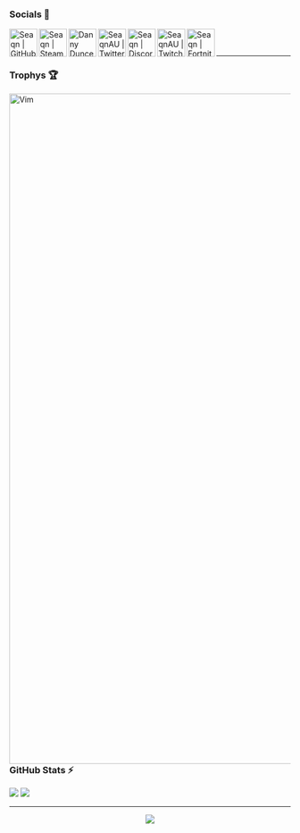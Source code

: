 ### Socials 🔗

[<img align="left" alt="Seaqn | GitHub" width="50px" src="https://img.icons8.com/fluency/48/000000/github.png" />][website]
[<img align="left" alt="Seaqn | Steam" width="50px" src="https://img.icons8.com/fluency/48/000000/steam.png" />][steam]
[<img align="left" alt="Danny Duncen | Reddit" width="50px" src="https://img.icons8.com/stickers/100/000000/reddit.png" />][reddit]
[<img align="left" alt="SeaqnAU | Twitter" width="50px" src="https://img.icons8.com/fluency/48/000000/twitter.png" />][twitter]
[<img align="left" alt="Seaqn | Discord" width="50px" src="https://img.icons8.com/fluency/48/000000/discord-logo.png" />][discord]
[<img align="left" alt="SeaqnAU | Twitch" width="50px" src="https://img.icons8.com/color/48/000000/twitch--v2.png" />][twitch]
[<img align="left" alt="Seaqn | Fortnite" width="50px" src="https://img.icons8.com/color/48/000000/fortnite.png" />][fortnite]

[website]: https://github.com/Seaqn/
[twitter]: https://twitter.com/SeaqnAU
[reddit]: https://www.reddit.com/user/DannyDuncen
[steam]: https://steamcommunity.com/profiles/76561199013832565/
[discord]: https://discordapp.com/users/611115652471717906/
[twitch]: https://www.twitch.tv/seaqnau
[fortnite]: https://fortnitetracker.com/profile/all/Se%d0%b0qn

<br />
<br />

---

### Trophys 🏆

<img align="left" alt="Vim" width="1200px" src="https://github-profile-trophy.vercel.app/?username=Seaqn&theme=nord&margin-w=8&margin-h=8&column=8" />

---

<br />
<br />
<br />
<br />

---

### GitHub Stats ⚡

<img
    src="https://github-readme-stats.vercel.app/api?username=Seaqn&theme=nord&show_icons=true&count_private=true&hide_border=true&include_all_commits=true&custom_title=Seaqn%27s+Stats&layout=compact"
  />
</a>
<img
    src="https://github-readme-stats.vercel.app/api/top-langs/?username=the-repo-club&theme=nord&show_icons=true&count_private=true&hide_border=true&include_all_commits=true&custom_title=Seaqn%27s+Top+Languages&layout=compact"
  />
</a>

---

<p align = 'center'>
    <img
      src="https://komarev.com/ghpvc/?username=Seaqn&label=Views&color=434b57&label=Profile Visits"
    />
</p>
